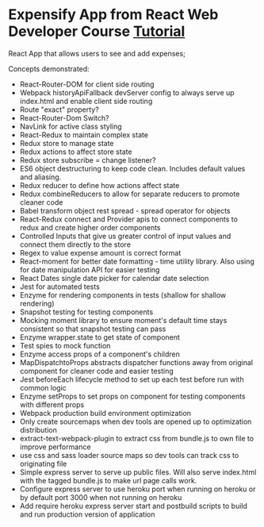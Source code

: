 # Expensify App from React Web Developer Course [Tutorial](https://www.udemy.com/react-2nd-edition/v4)
React App that allows users to see and add expenses;

Concepts demonstrated:
* React-Router-DOM for client side routing
* Webpack historyApiFallback devServer config to always serve up index.html and enable client side routing
* Route "exact" property?
* React-Router-Dom Switch? 
* NavLink for active class styling
* React-Redux to maintain complex state
* Redux store to manage state
* Redux actions to affect store state
* Redux store subscribe = change listener?
* ES6 object destructuring to keep code clean. Includes default values and aliasing. 
* Redux reducer to define how actions affect state
* Redux combineReducers to allow for separate reducers to promote cleaner code
* Babel transform object rest spread - spread operator for objects
* React-Redux connect and Provider apis to connect components to redux and create higher order components
* Controlled Inputs that give us greater control of input values and connect them directly to the store
* Regex to value expense amount is correct format
* React-moment for better date formatting - time utility library. Also using for date manipulation API for easier testing
* React Dates single date picker for calendar date selection
* Jest for automated tests
* Enzyme for rendering components in tests (shallow for shallow rendering)
* Snapshot testing for testing components
* Mocking moment library to ensure moment's default time stays consistent so that snapshot testing can pass
* Enzyme wrapper.state to get state of component
* Test spies to mock function
* Enzyme access props of a component's children
* MapDispatchtoProps abstracts dispatcher functions away from original component for cleaner code and easier testing
* Jest beforeEach lifecycle method to set up each test before run with common logic
* Enzyme setProps to set props on component for testing components with different props
* Webpack production build environment optimization
* Only create sourcemaps when dev tools are opened up to optimization distribution
* extract-text-webpack-plugin to extract css from bundle.js to own file to improve performance
* use css and sass loader source maps so dev tools can track css to originating file
* Simple express server to serve up public files. Will also serve index.html with the tagged bundle.js to make url page calls work.
* Configure express server to use heroku port when running on heroku or by default port 3000 when not running on heroku
* Add require heroku express server start and postbuild scripts to build and run production version of application
